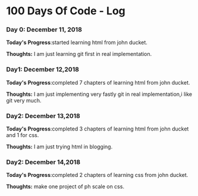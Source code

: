 # 100 Days Of Code - Log

### Day 0: December 11, 2018
<!--##### (delete me or comment me out)-->

**Today's Progress**:started learning html from john ducket.

**Thoughts:** I am just learning git first in real implementation.

### Day1: December 12,2018

**Today's Progress**:completed 7 chapters of learning html from john ducket.

**Thoughts:** I am just implementing very fastly git  in real implementation,i like git very much.

### Day2: December 13,2018

**Today's Progress**:completed 3 chapters of learning html from john ducket and 1 for css.

**Thoughts:** I am just trying html in blogging.

### Day2: December 14,2018

**Today's Progress**:completed 2 chapters of learning css from john ducket.

**Thoughts:** make one project of ph scale on css.
<!--**Link to work:** [Calculator App](http://www.example.com)

<>### Day 0: February 30, 2016 (Example 2)
##### (delete me or comment me out)

**Today's Progress**: Fixed CSS, worked on canvas functionality for the app.

**Thoughts**: I really struggled with CSS, but, overall, I feel like I am slowly getting better at it. Canvas is still new for me, but I managed to figure out some basic functionality.

**Link(s) to work**: [Calculator App](http://www.example.com)


### Day 1: June 27, Monday

**Today's Progress**: I've gone through many exercises on FreeCodeCamp.

**Thoughts** I've recently started coding, and it's a great feeling when I finally solve an algorithm challenge after a lot of attempts and hours spent.

**Link(s) to work**
1. [Find the Longest Word in a String](https://www.freecodecamp.com/challenges/find-the-longest-word-in-a-string)
2. [Title Case a Sentence](https://www.freecodecamp.com/challenges/title-case-a-sentence)
-->
